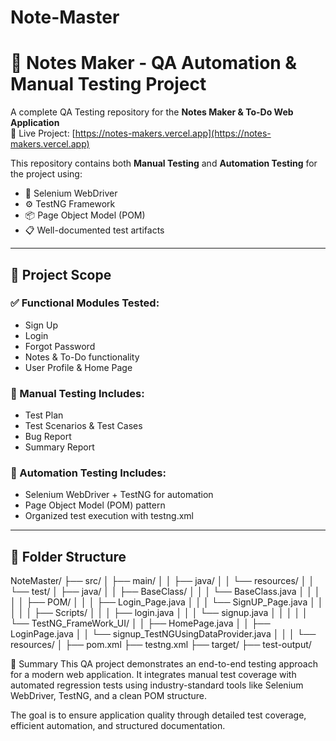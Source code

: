 # Note-Master
# 📝 Notes Maker - QA Automation & Manual Testing Project

A complete QA Testing repository for the **Notes Maker & To-Do Web Application**  
🔗 Live Project: [https://notes-makers.vercel.app](https://notes-makers.vercel.app)

This repository contains both **Manual Testing** and **Automation Testing** for the project using:
- 🧪 Selenium WebDriver
- ⚙️ TestNG Framework
- 📦 Page Object Model (POM)
- 📋 Well-documented test artifacts

---

## 📌 Project Scope

### ✅ Functional Modules Tested:
- Sign Up
- Login
- Forgot Password
- Notes & To-Do functionality
- User Profile & Home Page

### 📄 Manual Testing Includes:
- Test Plan
- Test Scenarios & Test Cases
- Bug Report
- Summary Report

### 🤖 Automation Testing Includes:
- Selenium WebDriver + TestNG for automation
- Page Object Model (POM) pattern
- Organized test execution with testng.xml

---

## 🧱 Folder Structure
NoteMaster/
├── src/
│   ├── main/
│   │   ├── java/
│   │   └── resources/
│
│   └── test/
│       ├── java/
│       │   ├── BaseClass/
│       │   │   └── BaseClass.java
│       │   │
│       │   ├── POM/
│       │   │   ├── Login_Page.java
│       │   │   └── SignUP_Page.java
│       │   │
│       │   ├── Scripts/
│       │   │   ├── login.java
│       │   │   └── signup.java
│       │   │
│       │   └── TestNG_FrameWork_UI/
│       │       ├── HomePage.java
│       │       ├── LoginPage.java
│       │       └── signup_TestNGUsingDataProvider.java
│       │
│       └── resources/
│
├── pom.xml
├── testng.xml
├── target/
├── test-output/


📝 Summary
This QA project demonstrates an end-to-end testing approach for a modern web application.
It integrates manual test coverage with automated regression tests using industry-standard tools like Selenium WebDriver, TestNG, and a clean POM structure.

The goal is to ensure application quality through detailed test coverage, efficient automation, and structured documentation.

